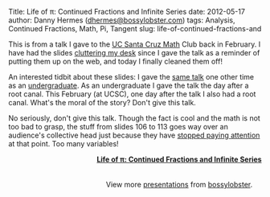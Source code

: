 Title: Life of &#0960;: Continued Fractions and Infinite Series
date: 2012-05-17
author: Danny Hermes (dhermes@bossylobster.com)
tags: Analysis, Continued Fractions, Math, Pi, Tangent
slug: life-of-continued-fractions-and

This is from a talk I gave to the [UC Santa Cruz
Math](http://www.math.ucsc.edu/) Club back in February. I have had the
slides [cluttering my
desk](http://brucefong.files.wordpress.com/2008/09/cluttered_desk.jpg)
since I gave the talk as a reminder of putting them up on the web, and
today I finally cleaned them off!

An interested tidbit about these slides: I gave the [same
talk](http://www.math.lsa.umich.edu/mathclub/fall2008/103008.pdf) one
other time as an
[undergraduate](http://www.math.lsa.umich.edu/mathclub/). As an
undergraduate I gave the talk the day after a root canal. This February
(at UCSC), one day after the talk I also had a root canal. What's the
moral of the story? Don't give this talk.

No seriously, don't give this talk. Though the fact is cool and the math
is not too bad to grasp, the stuff from slides 106 to 113 goes way over
an audience's collective head just because they have [stopped paying
attention](http://ellay2013.files.wordpress.com/2009/09/sleeping_in_class.jpg)
at that point. Too many variables!

<center>
<div id="__ss_12977566" style="width: 680px;">

**[Life of &#0960;: Continued Fractions and Infinite
Series](http://www.slideshare.net/bossylobster/life-of-continued-fractions-and-infinite-series "Life of &#0960;: Continued Fractions and Infinite Series")**
<div style="padding: 5px 0 12px;">

View more [presentations](http://www.slideshare.net/) from
[bossylobster](http://www.slideshare.net/bossylobster).

</div>

</div>

</center>

<a href="https://profiles.google.com/114760865724135687241" rel="author" style="display: none;">About Bossy Lobster</a>
